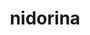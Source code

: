 ---
id: 30
title: nidorina
types: [poison]
image: https://raw.githubusercontent.com/PokeAPI/sprites/master/sprites/pokemon/30.png
---